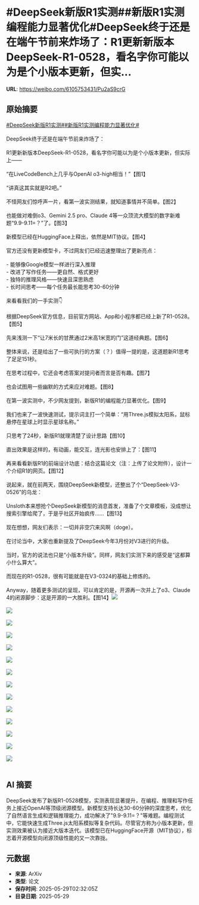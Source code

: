 # #DeepSeek新版R1实测##新版R1实测编程能力显著优化#DeepSeek终于还是在端午节前来炸场了：R1更新新版本DeepSeek-R1-0528，看名字你可能以为是个小版本更新，但实...

**URL**: https://weibo.com/6105753431/Pu2aS9crG

## 原始摘要

<a href="https://m.weibo.cn/search?containerid=231522type%3D1%26t%3D10%26q%3D%23DeepSeek%E6%96%B0%E7%89%88R1%E5%AE%9E%E6%B5%8B%23&amp;extparam=%23DeepSeek%E6%96%B0%E7%89%88R1%E5%AE%9E%E6%B5%8B%23" data-hide=""><span class="surl-text">#DeepSeek新版R1实测#</span></a><a href="https://m.weibo.cn/search?containerid=231522type%3D1%26t%3D10%26q%3D%23%E6%96%B0%E7%89%88R1%E5%AE%9E%E6%B5%8B%E7%BC%96%E7%A8%8B%E8%83%BD%E5%8A%9B%E6%98%BE%E8%91%97%E4%BC%98%E5%8C%96%23&amp;extparam=%23%E6%96%B0%E7%89%88R1%E5%AE%9E%E6%B5%8B%E7%BC%96%E7%A8%8B%E8%83%BD%E5%8A%9B%E6%98%BE%E8%91%97%E4%BC%98%E5%8C%96%23" data-hide=""><span class="surl-text">#新版R1实测编程能力显著优化#</span></a><br><br>DeepSeek终于还是在端午节前来炸场了：<br><br>R1更新新版本DeepSeek-R1-0528，看名字你可能以为是个小版本更新，但实际上——<br><br>“在LiveCodeBench上几乎与OpenAI o3-high相当！”【图1】<br><br>“讲真这其实就是R2吧。”<br><br>不怪网友们惊呼声一片，看第一波实测结果，就知道事情并不简单。【图2】<br><br>也能做对难倒o3、Gemini 2.5 pro、Claude 4等一众顶流大模型的数字新难题“9.9-9.11=？”了。【图3】<br><br>新模型已经在HuggingFace上释出，依然是MIT协议。【图4】<br><br>官方还没有更新模型卡，不过网友们已经迅速整理出了更新亮点：<br><br>- 能够像Google模型一样进行深入推理<br>- 改进了写作任务——更自然、格式更好<br>- 独特的推理风格——快速且深思熟虑<br>- 长时间思考——每个任务最长能思考30-60分钟<br><br>来看看我们的一手实测👇<br><br>根据DeepSeek官方信息，目前官方网站、App和小程序都已经上新了R1-0528。【图5】<br><br>先来浅测一下“让7米长的甘蔗通过2米高1米宽的门”这道经典题。【图6】<br><br>整体来说，还是给出了一些可执行的方案（？）值得一提的是，这道题新R1思考了足足151秒。<br><br>在思考过程中，它还会考虑答案对提问者而言是否有趣。【图7】<br><br>也会试图用一些幽默的方式来应对难题。【图8】<br><br>在第一波实测中，不少网友提到，新版R1的编程能力显著优化。【图9】<br><br>我们也来了一波快速测试，提示词主打一个简单：“用Three.js模拟太阳系，鼠标悬停在星球上时显示星球名称。”<br><br>只思考了24秒，新版R1就理清楚了设计思路【图10】<br><br>直出效果是这样的，有动画，能交互，连光影也安排上了：【图11】<br><br>再来看看新版R1的前端设计功底：结合这篇论文（注：上传了论文附件），设计一个介绍R1的网页。【图12】<br><br>说起来，就在前两天，围绕DeepSeek新模型，还整出了个“DeepSeek-V3-0526”的乌龙：<br><br>Unsloth本来想抢个DeepSeek新模型的消息首发，准备了个文章模板，没成想让搜索引擎给爬了，于是乎社区开始疯传……【图13】<br><br>现在想想，网友们表示：一切并非空穴来风啊（doge）。<br><br>在讨论当中，大家也重新提及了DeepSeek今年3月份对V3进行的升级。<br><br>当时，官方的说法也只是“小版本升级”。同样，网友们实测下来的感受是“这都算小什么算大”。<br><br>而现在的R1-0528，很有可能就是在V3-0324的基础上修炼的。<br><br>Anyway，随着更多测试的呈现，可以肯定的是，开源再一次并上了o3、Claude 4的闭源脚步：这是开源的一大胜利。【图14】<img style="" src="https://tvax4.sinaimg.cn/large/006Fd7o3gy1i1w514kwwrj30zk0p7dqu.jpg" referrerpolicy="no-referrer"><br><br><img style="" src="https://tvax3.sinaimg.cn/large/006Fd7o3gy1i1w51gd830g30u00gvkjl.gif" referrerpolicy="no-referrer"><br><br><img style="" src="https://tvax4.sinaimg.cn/large/006Fd7o3gy1i1w51ovxpvj30va0raq6s.jpg" referrerpolicy="no-referrer"><br><br><img style="" src="https://tvax2.sinaimg.cn/large/006Fd7o3gy1i1w51sol51j30zg0qi12i.jpg" referrerpolicy="no-referrer"><br><br><img style="" src="https://tvax2.sinaimg.cn/large/006Fd7o3gy1i1w522wnspj30u00c4diw.jpg" referrerpolicy="no-referrer"><br><br><img style="" src="https://tvax1.sinaimg.cn/large/006Fd7o3gy1i1w525s99sj30z21vxty1.jpg" referrerpolicy="no-referrer"><br><br><img style="" src="https://tvax3.sinaimg.cn/large/006Fd7o3gy1i1w52227yqj30v2078mzc.jpg" referrerpolicy="no-referrer"><br><br><img style="" src="https://tvax4.sinaimg.cn/large/006Fd7o3gy1i1w521vyp1j30qg074myr.jpg" referrerpolicy="no-referrer"><br><br><img style="" src="https://tvax3.sinaimg.cn/large/006Fd7o3gy1i1w5236ddjj30mq0h0q9x.jpg" referrerpolicy="no-referrer"><br><br><img style="" src="https://tvax2.sinaimg.cn/large/006Fd7o3gy1i1w522zmifj30y60d4tbz.jpg" referrerpolicy="no-referrer"><br><br><img style="" src="https://tvax2.sinaimg.cn/large/006Fd7o3gy1i1w52cv0wyg30u00ro7wi.gif" referrerpolicy="no-referrer"><br><br><img style="" src="https://tvax3.sinaimg.cn/large/006Fd7o3gy1i1w52pb0meg30u00rokjs.gif" referrerpolicy="no-referrer"><br><br><img style="" src="https://tvax3.sinaimg.cn/large/006Fd7o3gy1i1w524yudcj30zk0xsam5.jpg" referrerpolicy="no-referrer"><br><br><img style="" src="https://tvax2.sinaimg.cn/large/006Fd7o3gy1i1w523k4d2j30zk07cn1f.jpg" referrerpolicy="no-referrer"><br><br>

## AI 摘要

DeepSeek发布了新版R1-0528模型，实测表现显著提升，在编程、推理和写作任务上接近OpenAI等顶级闭源模型。新模型支持长达30-60分钟的深度思考，优化了自然语言生成和逻辑推理能力，成功解决了"9.9-9.11=？"等难题。编程测试中，它能快速生成Three.js太阳系模拟等复杂代码。尽管官方称为小版本更新，但实测效果被认为接近大版本迭代。该模型已在HuggingFace开源（MIT协议），标志着开源模型向闭源顶级性能的又一次靠拢。

## 元数据

- **来源**: ArXiv
- **类型**: 论文
- **保存时间**: 2025-05-29T02:32:05Z
- **目录日期**: 2025-05-29
